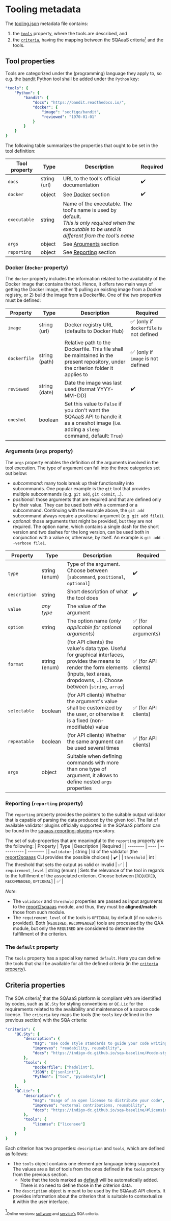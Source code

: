 # Tooling metadata
The [tooling.json](../tooling.json) metadata file contains:
1) the [`tools`](#tool-properties) property, where the tools are described, and
2) the [`criteria`](#criteria-properties), having the mapping between the SQAaaS criteria<a href="#note1" id="note1ref"><sup>1</sup></a> and the tools.

## Tool properties
Tools are categorized under the (programming) language they apply to, so e.g. the [bandit](https://bandit.readthedocs.io/) Python tool shall be added under the `Python` key:
```yaml
"tools": {
    "Python": {
        "bandit": {
            "docs": "https://bandit.readthedocs.io/",
            "docker": {
                "image": "secfigo/bandit",
                "reviewed": "1970-01-01"
            }
        }
    }
}
```

The following table summarizes the properties that ought to be set in the tool definition:

| Tool property | Type | Description | Required |
| ------------- | ---- | ----------- | -------- |
| `docs` | string (url) | URL to the tool's official documentation | :heavy_check_mark: |
| `docker` | object | See [Docker](#docker-docker-property) section | :heavy_check_mark: |
| `executable` | string | Name of the executable. The tool's name is used by default.  <br>*This is only required when the executable to be used is different from the tool's name* | |
| `args` | object | See [Arguments](#arguments-args-property) section | |
| `reporting` | object | See [Reporting](#reporting-reporting-property) section | |

### Docker (`docker` property)
The `docker` property includes the information related to the availability of the Docker image that contains the tool. Hence, it offers two main ways of getting the Docker image, either 1) pulling an existing image from a Docker registry, or 2) build the image from a Dockerfile. One of the two properties must be defined:

| Property | Type | Description | Required |
| -------- | ---- | ----------- | -------- |
| `image`| string (url) | Docker registry URL (defaults to Docker Hub) | :white_check_mark: (only if `dockerfile` is not defined |
| `dockerfile`| string (path) | Relative path to the Dockerfile. This file shall be maintained in the present repository, under the criterion folder it applies to | :white_check_mark: (only if `image` is not defined |
| `reviewed`| string (date) | Date the image was last used (format YYYY-MM-DD)| :heavy_check_mark: |
| `oneshot`| boolean | Set this value to `False` if you don't want the SQAaaS API to handle it as a oneshot image (i.e. adding a `sleep` command, default: `True`)| |

### Arguments (`args` property)
The `args` property enables the definition of the arguments involved in the tool execution. The type of argument can fall into the three categories set out below:
- *subcommand*: many tools break up their functionality into subcommands. One popular example is the `git` tool that provides multiple subcommands (e.g. `git add`, `git commit`, ..).
- *positional*: those arguments that are required and that are defined only by their value. They can be used both with a command or a subcommand. Continuing with the example above, the `git add` subcommand always require a positional argument (e.g. `git add file1`).
- *optional*: those arguments that might be provided, but they are not required. The option name, which contains a single dash for the short version and two dashes for the long version, can be used both in conjunction with a value or, otherwise, by itself. An example is `git add --verbose file1`.

| Property | Type | Description | Required |
| -------- | ---- | ----------- | -------- |
| `type` | string (enum) | Type of the argument. Choose between [`subcommand`, `positional`, `optional`] | :heavy_check_mark: |
| `description` | string | Short description of what the tool does | :heavy_check_mark: |
| `value` | *any type* | The value of the argument | |
| `option` | string | The option name (*only applicable for optional arguments*) | :white_check_mark: (for optional arguments) |
| `format` | string (enum) | (for API clients) the value's data type. Useful for graphical interfaces, provides the means to render the form elements (inputs, text areas, dropdowns, ..). Choose between [`string`, `array`] | :white_check_mark: (for API clients) |
| `selectable` | boolean | (for API clients) Whether the argument's value shall be customized by the user, or otherwise it is a fixed (non-modifiable) value | :white_check_mark: (for API clients) |
| `repeatable` | boolean | (for API clients) Whether the same argument can be used several times | :white_check_mark: (for API clients) |
| `args` | object | Suitable when defining commands with more than one type of argument, it allows to define nested `args` properties | |

### Reporting (`reporting` property)
The `reporting` property provides the pointers to the suitable output validator that is capable of parsing the data produced by the given tool. The list of available validator plugins officially supported in the SQAaaS platform can be found in the [sqaaas-reporting-plugins](https://github.com/eosc-synergy/sqaaas-reporting-plugins) repository.

The set of sub-properties that are meaningful to the `reporting` property are the following:
| Property | Type | Description | Required |
| -------- | ---- | ----------- | -------- |
| `validator` | string | Id of the validator (the [report2sqaaas](https://github.com/eosc-synergy/sqaaas-reporting) CLI provides the possible choices) | :heavy_check_mark: |
| `threshold` | int | The threshold that sets the output as valid or invalid  | :white_check_mark: |
| `requirement_level` | string (enum) |  Sets the relevance of the tool in regards to the fulfillment of the associated criterion. Choose between [`REQUIRED`, `RECOMMENDED`, `OPTIONAL`] | :white_check_mark: |

*Note*:
 - The `validator` and `threshold` properties are passed as input arguments to the [report2sqaaas](https://github.com/EOSC-synergy/sqaaas-reporting) module, and thus, they must be **aligned/match** those from such module.
 - The `requirement_level` of the tools is `OPTIONAL` by default (if no value is provided). Both [`REQUIRED`, `RECOMMENDED`] tools are processed by the QAA module, but only the `REQUIRED` are considered to determine the fulfillment of the criterion.

### The `default` property
The `tools` property has a special key named `default`. Here you can define the tools that shall be available for all the defined criteria (in the [`criteria` property](#criteria-properties)).

## Criteria properties
The SQA criteria<a href="#note1" id="note1ref"><sup>1</sup></a> that the SQAaaS platform is compliant with are identified by codes, such as `QC.Sty` for styling conventions or `QC.Lic` for the requirements related to the availability and maintenance of a source code license. The `criteria` key maps the tools (the `tools` key defined in the previous section) with the SQA criteria:

```yaml
"criteria": {
    "QC.Sty": {
        "description": {
            "msg": "Use code style standards to guide your code writing so you let others understand it",
            "improves": "readability, reusability",
            "docs": "https://indigo-dc.github.io/sqa-baseline/#code-style-qc.sty"
        },
        "tools": {
            "Dockerfile": ["hadolint"],
            "JSON": ["jsonlint"],
            "Python": ["tox", "pycodestyle"]
        }
    },
    "QC.Lic": {
        "description": {
            "msg": "Usage of an open license to distribute your code",
            "improves": "external contributions, reusability",
            "docs": "https://indigo-dc.github.io/sqa-baseline/#licensing-qc.lic"
        },
        "tools": {
            "license": ["licensee"]
        }
    }
}
```

Each criterion has two properties: `description` and `tools`, which are defined as follows:
- The `tools` object contains one element per language being supported. The values are a list of tools from the ones defined in the `tools` property from the previous section.
  - Note that the tools marked as [default](#the-default-property) will be automatically added. There is no need to define those in the criterion data.
- The `description` object is meant to be used by the SQAaaS API clients. It provides information about the criterion that is suitable to contextualize it within the user interface.


<a id="note1" href="#note1ref"><sup>1</sup></a><sub>Online versions: [software](https://indigo-dc.github.io/sqa-baseline/) and [service's](https://eosc-synergy.github.io/service-qa-baseline/) SQA criteria.</sub>
